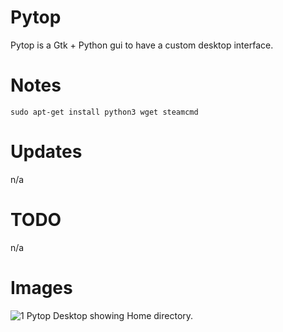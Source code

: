 # Pytop
Pytop is a Gtk + Python gui to have a custom desktop interface.

# Notes
```sudo apt-get install python3 wget steamcmd```

# Updates
n/a

# TODO
n/a

# Images
![1 Pytop Desktop showing Home directory. ](images/pic1.png)
